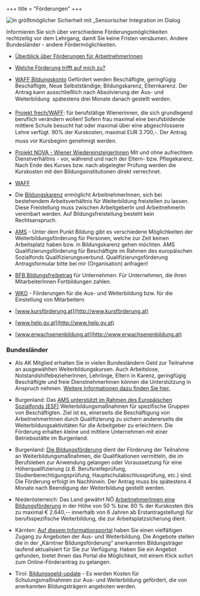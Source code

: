 +++
title = "Förderungen"
+++

<div class="rounded-big">
  <img src="/si-3.jpg" alt="In größtmöglicher Sicherheit mit „Sensorischer Integration im Dialog" nach Ulla Kiesling®" />
</div>

Informieren Sie sich über verschiedene Förderungsmöglichkeiten rechtzeitig vor dem Lehrgang, damit Sie keine Fristen versäumen.
Andere Bundesländer - andere Fördermöglichkeiten.

- [Überblick über Förderungen für ArbeitnehmerInnen](http://www.weiterbildung.at/service-fuer-suchende/foerderungen/foerderungen-fuer-arbeitnehmerinnen/)

- [Welche Förderung trifft auf mich zu?](http://www.bildungsfoerderungen.at/abfrage.htm)

- [WAFF Bildungskonto](http://www.bildungsfoerderungen.at/details.php?uid=1) Gefördert werden Beschäftigte, geringfügig Beschäftigte, Neue Selbstständige; Bildungskarenz, Elternkarenz. Der Antrag kann ausschließlich nach Absolvierung der Aus- und Weiterbildung  spätestens drei Monate danach gestellt werden.

- [Projekt frech/WAFF](http://www.bildungsfoerderungen.at/details.php?uid=3): für berufstätige Wienerinnen, die sich grundlegend beruflich verändern wollen! Sofern frau maximal eine berufsbildende mittlere Schule besucht hat oder maximal über eine abgeschlossene Lehre verfügt. 90% der Kurskosten, maximal EUR 3.700,-. Der Antrag muss vor Kursbeginn genehmigt werden.

- [Projekt NOVA - Wiener WiedereinsteigerInnen](http://www.bildungsfoerderungen.at/details.php?uid=6) Mit und ohne aufrechtem Dienstverhältnis - vor, während und nach der Eltern- bzw. Pflegekarenz. Nach Ende des Kurses bzw. nach abgelegter Prüfung werden die Kurskosten mit den Bildungsinstitutionen direkt verrechnet.

- [WAFF](http://www.waff.at)

- Die [Bildungskarenz](http://www.arbeiterkammer.at/online/bildungskarenz-1963.html) ermöglicht ArbeitnehmerInnen, sich bei bestehendem Arbeitsverhältnis für Weiterbildung freistellen zu lassen. Diese Freistellung muss zwischen ArbeitgeberIn und ArbeitnehmerIn vereinbart werden. Auf Bildungsfreistellung besteht kein Rechtsanspruch.

- [AMS](http://www.ams.at) - Unter dem Punkt Bildung gibt es verschiedene Möglichkeiten der Weiterbildungsförderung für Personen, welche zur Zeit keinen Arbeitsplatz haben bzw. in Bildungskarenz gehen möchten. AMS Qualifizierungsförderung für Beschäftigte im Rahmen des europäischen Sozialfonds Qualifizierungsverbund. Qualifizierungsförderung Antragsformular bitte bei mir (Organisation) anfragen!

- [BFB Bildungsfreibetrag](http://www.bildungsfoerderungen.at/details.php?uid=22) für Unternehmen: Für Unternehmen, die ihren MitarbeiterInnen Fortbildungen zahlen.

- [WKO](http://portal.wko.at/wk/format_detail.wk?AngID=1&StID=548376&DstID=686&titel=Fortbildung/,Besch%C3%A4ftigung,von,ArbeitnehmerInnen) - Förderungen für die Aus- und Weiterbildung bzw. für die Einstellung von Mitarbeitern

- [www.kursförderung.at](http://www.kursförderung.at)
- [www.help.gv.at](http://www.help.gv.at)
- [www.erwachsenenbildung.at](http://www.erwachsenenbildung.at)



### Bundesländer

- Als AK Mitglied erhalten Sie in vielen Bundesländern Geld zur Teilnahme an ausgewählten Weiterbildungskursen. Auch Arbeitslose, NotstandshilfebezieherInnen, Lehrlinge, Eltern in Karenz, geringfügig Beschäftigte und freie DienstnehmerInnen können die Unterstützung in Anspruch nehmen. [Weitere Informationen dazu finden Sie hier.](http://www.arbeiterkammer.at/www-192-IP-1958.html)

- Burgenland: Das [AMS unterstützt im Rahmen des Europäischen Sozialfonds (ESF)](http://www.bildungsfoerderungen.at/details.php?uid=128) Weiterbildungsmaßnahmen für spezifische Gruppen von Beschäftigten. Ziel ist es, einerseits die Beschäftigung von ArbeitnehmerInnen durch Qualifizierung zu sichern andererseits die Weiterbildungsaktivitäten für die Arbeitgeber zu erleichtern. Die Förderung erhalten kleine und mittlere Unternehmen mit einer Betriebsstätte im Burgenland.

- Burgenland: [Die Bildungsförderung](http://www.bildungsfoerderungen.at/details.php?uid=9
) dient der Förderung der Teilnahme an Weiterbildungsmaßnahmen, die Qualifikationen vermitteln, die im Berufsleben zur Anwendung gelangen oder Voraussetzung für eine Höherqualifizierung (z.B. Berufsreifeprüfung, Studienberechtigungsprüfung, Hauptschulabschlussprüfung, etc.) sind.
Die Förderung erfolgt im Nachhinein. Der Antrag muss bis spätestens 4 Monate nach Beendigung der Weiterbildung gestellt werden.

- Niederösterreich: Das Land gewährt NÖ [ArbeitnehmerInnen eine Bildungsförderung](http://www.noe.gv.at/Bildung/Aus-und-Weiterbildung/Bildungsfoerderung/Bildungsfoerderung.html) in der Höhe von 50 % bzw. 80 % der Kurskosten (bis zu maximal € 2.640,-- innerhalb von 6 Jahren ab Erstantragstellung) für berufsspezifische Weiterbildung, die zur Arbeitsplatzsicherung dient.

- Kärnten: [Auf diesem Informationsportal](http://www.wissenslandkarte.ktn.gv.at/36898_DE) haben Sie einen vielfältigen Zugang zu Angeboten der Aus- und Weiterbildung. Die Angebote stellen die in der „Kärntner Bildungsförderung“ anerkannten Bildungsträger laufend aktualisiert für Sie zur Verfügung. Haben Sie ein Angebot gefunden, bietet Ihnen das Portal die Möglichkeit, mit einem Klick sofort zum Online-Förderantrag zu gelangen.

- Tirol: [Bildungsgeld-update](http://www.tirol.gv.at/themen/wirtschaft-und-tourismus/arbeit/arbeitsmarktfoerderung/bildungsgeld/) - Es werden Kosten für Schulungsmaßnahmen zur Aus- und Weiterbildung gefördert, die von anerkannten Bildungsträgern angeboten werden.
